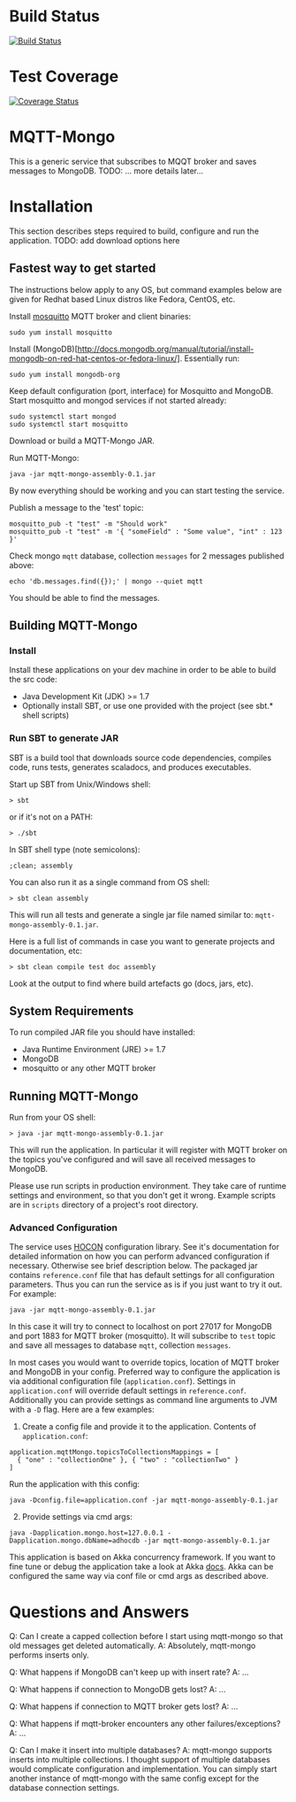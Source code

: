 # Build Status
[![Build Status](https://travis-ci.org/izmailoff/mqtt-mongo.png?branch=master)](https://travis-ci.org/izmailoff/mqtt-mongo)

# Test Coverage
[![Coverage Status](https://coveralls.io/repos/izmailoff/mqtt-mongo/badge.svg?branch=master)](https://coveralls.io/r/izmailoff/mqtt-mongo?branch=master)
	
# MQTT-Mongo
This is a generic service that subscribes to MQQT broker and saves messages to MongoDB.
TODO: ... more details later...

# Installation
This section describes steps required to build, configure and run the application.
TODO: add download options here

## Fastest way to get started
The instructions below apply to any OS, but command examples below are given for Redhat
based Linux distros like Fedora, CentOS, etc.

Install [mosquitto](http://mosquitto.org/download/) MQTT broker and client binaries:

    sudo yum install mosquitto

Install (MongoDB)[http://docs.mongodb.org/manual/tutorial/install-mongodb-on-red-hat-centos-or-fedora-linux/].
Essentially run:

    sudo yum install mongodb-org

Keep default configuration (port, interface) for Mosquitto and MongoDB.
Start mosquitto and mongod services if not started already:

    sudo systemctl start mongod
    sudo systemctl start mosquitto

Download or build a MQTT-Mongo JAR.

Run MQTT-Mongo:

    java -jar mqtt-mongo-assembly-0.1.jar

By now everything should be working and you can start testing the service.

Publish a message to the 'test' topic:

    mosquitto_pub -t "test" -m "Should work"
    mosquitto_pub -t "test" -m '{ "someField" : "Some value", "int" : 123 }'

Check mongo `mqtt` database, collection `messages` for 2 messages published above:

    echo 'db.messages.find({});' | mongo --quiet mqtt

You should be able to find the messages.

## Building MQTT-Mongo

### Install
Install these applications on your dev machine in order to be able to build the src code:

 * Java Development Kit (JDK) >= 1.7
 * Optionally install SBT, or use one provided with the project (see sbt.* shell scripts)

### Run SBT to generate JAR
SBT is a build tool that downloads source code dependencies, compiles code, runs tests,
generates scaladocs, and produces executables.

Start up SBT from Unix/Windows shell:

    > sbt

or if it's not on a PATH:

    > ./sbt

In SBT shell type (note semicolons):

    ;clean; assembly

You can also run it as a single command from OS shell:

    > sbt clean assembly

This will run all tests and generate a single jar file named similar to: `mqtt-mongo-assembly-0.1.jar`.

Here is a full list of commands in case you want to generate projects and documentation, etc:

    > sbt clean compile test doc assembly
    
Look at the output to find where build artefacts go (docs, jars, etc).

## System Requirements
To run compiled JAR file you should have installed:

 * Java Runtime Environment (JRE) >= 1.7
 * MongoDB
 * mosquitto or any other MQTT broker

## Running MQTT-Mongo
Run from your OS shell:

    > java -jar mqtt-mongo-assembly-0.1.jar
	
This will run the application. In particular it will register with MQTT broker
on the topics you've configured and will save all received messages to MongoDB.

Please use run scripts in production environment. They take care of runtime settings
and environment, so that you don't get it wrong. Example scripts are in `scripts` directory of a
project's root directory.

### Advanced Configuration
The service uses [HOCON](https://github.com/typesafehub/config) configuration library. See it's documentation for
detailed information on how you can perform advanced configuration if necessary. Otherwise see brief description
below.
The packaged jar contains `reference.conf` file that has default settings for all configuration parameters. Thus
you can run the service as is if you just want to try it out. For example:

    java -jar mqtt-mongo-assembly-0.1.jar

In this case it will try to connect to localhost on port 27017 for MongoDB and port 1883 for MQTT broker (mosquitto).
It will subscribe to `test` topic and save all messages to database `mqtt`, collection `messages`.

In most cases you would want to override topics, location of MQTT broker and MongoDB in your config. Preferred way to
configure the application is via additional configuration file (`application.conf`). Settings in `application.conf`
will override default settings in `reference.conf`. Additionally you can provide settings as command line arguments
to JVM with a `-D` flag. Here are a few examples:

  1) Create a config file and provide it to the application. Contents of `application.conf`:

    application.mqttMongo.topicsToCollectionsMappings = [
      { "one" : "collectionOne" }, { "two" : "collectionTwo" }
    ]

   Run the application with this config:

    java -Dconfig.file=application.conf -jar mqtt-mongo-assembly-0.1.jar

  2) Provide settings via cmd args:

    java -Dapplication.mongo.host=127.0.0.1 -Dapplication.mongo.dbName=adhocdb -jar mqtt-mongo-assembly-0.1.jar

This application is based on Akka concurrency framework. If you want to fine tune or debug the application
take a look at Akka [docs](http://doc.akka.io/docs/akka/snapshot/general/configuration.html). Akka can be configured
the same way via conf file or cmd args as described above.

# Questions and Answers
Q: Can I create a capped collection before I start using mqtt-mongo so that old messages get deleted automatically.
A: Absolutely, mqtt-mongo performs inserts only.

Q: What happens if MongoDB can't keep up with insert rate?
A: ...

Q: What happens if connection to MongoDB gets lost?
A: ...

Q: What happens if connection to MQTT broker gets lost?
A: ...

Q: What happens if mqtt-broker encounters any other failures/exceptions?
A: ...

Q: Can I make it insert into multiple databases?
A: mqtt-mongo supports inserts into multiple collections. I thought support of
multiple databases would complicate configuration and implementation.
You can simply start another instance of mqtt-mongo with the same config
except for the database connection settings.


